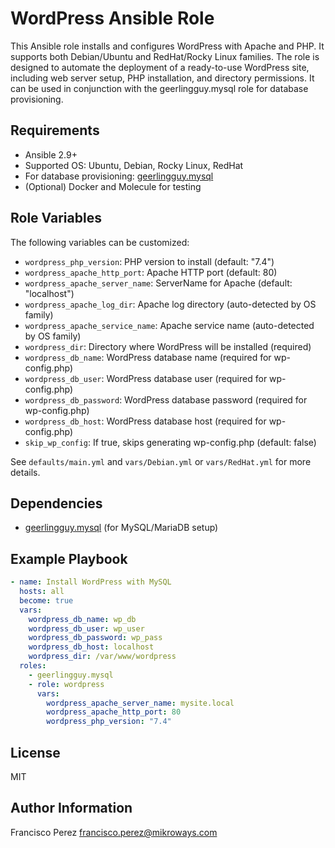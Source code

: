WordPress Ansible Role
======================

This Ansible role installs and configures WordPress with Apache and PHP. It supports both Debian/Ubuntu and RedHat/Rocky Linux families. The role is designed to automate the deployment of a ready-to-use WordPress site, including web server setup, PHP installation, and directory permissions. It can be used in conjunction with the geerlingguy.mysql role for database provisioning.

Requirements
------------
- Ansible 2.9+
- Supported OS: Ubuntu, Debian, Rocky Linux, RedHat
- For database provisioning: [geerlingguy.mysql](https://galaxy.ansible.com/geerlingguy/mysql)
- (Optional) Docker and Molecule for testing

Role Variables
--------------
The following variables can be customized:

- `wordpress_php_version`: PHP version to install (default: "7.4")
- `wordpress_apache_http_port`: Apache HTTP port (default: 80)
- `wordpress_apache_server_name`: ServerName for Apache (default: "localhost")
- `wordpress_apache_log_dir`: Apache log directory (auto-detected by OS family)
- `wordpress_apache_service_name`: Apache service name (auto-detected by OS family)
- `wordpress_dir`: Directory where WordPress will be installed (required)
- `wordpress_db_name`: WordPress database name (required for wp-config.php)
- `wordpress_db_user`: WordPress database user (required for wp-config.php)
- `wordpress_db_password`: WordPress database password (required for wp-config.php)
- `wordpress_db_host`: WordPress database host (required for wp-config.php)
- `skip_wp_config`: If true, skips generating wp-config.php (default: false)

See `defaults/main.yml` and `vars/Debian.yml` or `vars/RedHat.yml` for more details.

Dependencies
------------
- [geerlingguy.mysql](https://galaxy.ansible.com/geerlingguy/mysql) (for MySQL/MariaDB setup)

Example Playbook
----------------
```yaml
- name: Install WordPress with MySQL
  hosts: all
  become: true
  vars:
    wordpress_db_name: wp_db
    wordpress_db_user: wp_user
    wordpress_db_password: wp_pass
    wordpress_db_host: localhost
    wordpress_dir: /var/www/wordpress
  roles:
    - geerlingguy.mysql
    - role: wordpress
      vars:
        wordpress_apache_server_name: mysite.local
        wordpress_apache_http_port: 80
        wordpress_php_version: "7.4"
```

License
-------
MIT

Author Information
------------------
Francisco Perez <francisco.perez@mikroways.com>
